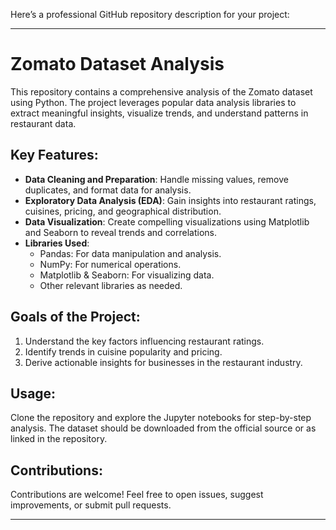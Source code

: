 Here’s a professional GitHub repository description for your project:  

---

# Zomato Dataset Analysis  
This repository contains a comprehensive analysis of the Zomato dataset using Python. The project leverages popular data analysis libraries to extract meaningful insights, visualize trends, and understand patterns in restaurant data.  

## Key Features:  
- **Data Cleaning and Preparation**: Handle missing values, remove duplicates, and format data for analysis.  
- **Exploratory Data Analysis (EDA)**: Gain insights into restaurant ratings, cuisines, pricing, and geographical distribution.  
- **Data Visualization**: Create compelling visualizations using Matplotlib and Seaborn to reveal trends and correlations.  
- **Libraries Used**:  
  - Pandas: For data manipulation and analysis.  
  - NumPy: For numerical operations.  
  - Matplotlib & Seaborn: For visualizing data.  
  - Other relevant libraries as needed.  

## Goals of the Project:  
1. Understand the key factors influencing restaurant ratings.  
2. Identify trends in cuisine popularity and pricing.  
3. Derive actionable insights for businesses in the restaurant industry.  

## Usage:  
Clone the repository and explore the Jupyter notebooks for step-by-step analysis. The dataset should be downloaded from the official source or as linked in the repository.  

## Contributions:  
Contributions are welcome! Feel free to open issues, suggest improvements, or submit pull requests.  

---
